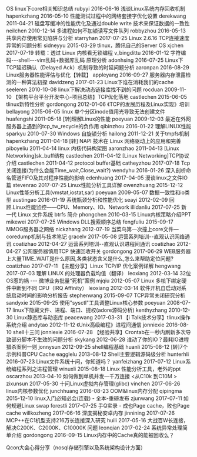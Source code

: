 
 OS
linux下core相关知识总结	rubyyi   2016-06-16
浅谈Linux系统内存回收机制	hapenkzhang   2016-05-10
性能测试过程中的网络套接字优化设置	derekwang   2011-04-21
磁盘写缓冲的性能优化及通过double write 技术来保证数据的一致性	neilchen   2010-12-14
多进程如何不加锁读写文件队列	robbyzhou   2016-05-13
共享内存使用常见陷阱与分析	starryhan   2017-07-25
Linux 2.6.16 TCP连接速度异常的问题分析	sidneyyu   2015-03-29
tlinux，腾讯自己的Server OS	xjchen   2017-07-19
转载：透过 Linux 内核看无锁编程	v_bingdittu   2016-01-12
字符编码---shell---vim乱码+数据库乱码 原理分析	adonhsing   2016-07-25
Linux下TCP延迟确认（Delayed Ack）机制导致的时延问题分析	aaronpan   2016-08-29
Linux服务器性能评估与优化【转载】	appleyang   2016-09-27
服务器内存泄露检测的一种算法初探	davidzeng   2017-01-23
Linux下谁在消耗我们的cache	seeleren   2010-10-08
linux下解决动态链接库找不到的问题	rocduan   2009-11-10
【架构平台平台开发中心-项目总结】TCP优化落地	castlechen   2015-06-05
tlinux新特性分析	gordongong   2012-01-06
《TCP的发展历程及Linux实现》培训	bellayong   2015-06-05
linux 单个分区inode值用光导致无法创建文件	huafengshi   2011-05-18
[转]理解Linux的性能	poeyuan   2009-12-03
最近在外网服务器上遇到的tcp_tw_recycle的负作用	qibinzhou   2016-01-22
理解LINUX性能	sparkyu   2010-07-30
Windows 自旋锁分析	hailong   2011-12-21
关于tmpfs机制	hapenkzhang   2011-04-18
[转] NAPI 技术在 Linux 网络驱动上的应用和完善	piboyeliu   2011-04-14
linux 内核代码构架图	aaronzhao   2011-04-13
[Linux Networking]sk_buff结构	castlechen   2011-04-12
[Linux Networking]TCP协议介绍	castlechen   2011-04-12
protocol buffer基础	catheyzhou   2017-07-18
Tcp关闭连接(为什么会能Time_wait,Close_wait?)	wendyhu   2016-01-26
深入剖析命名管道FIFO及其对程序性能的影响	edenhuang   2017-04-05
漫谈linux之文件IO篇	stevenrao   2017-07-25
Linux性能分析工具详解	owenzhuang   2015-12-12
Linux性能分析工具(vmstat,iostat,sar)	poeyuan   2009-05-07
数据一致性和io类型	austingao   2016-01-19
系统瓶颈分析和性能优化	seayi   2012-02-09
回顾.Linux性能监控——CPU、Memory、IO、Network	illidanliu   2017-07-25
新一代 Linux 文件系统 btrfs 简介	phongchen   2010-03-15
Linux内核策略介绍PPT	mikewei   2017-07-25
Windows DLL搜索顺序总结	fengfuliu   2015-09-17
MMOG服务器之网络	nickzhang   2012-07-19
当菜鸟第一次撞上core文件—coredump机制与技术笔记	gracelv   2017-05-08
运营系列培训--直观认识网络通讯	coatizhao   2012-04-27
运营系列培训--直观认识进程间通讯	coatizhao   2012-04-27
公网服务器慎用TCP 快速回收开关	gordongong   2017-06-29
WEB服务器上大量TIME_WAIT是什么原因,各类状态含义是什么,怎么来帮助定位问题?	coatizhao   2017-07-11
【主题分享】Linux TCP/IP 优化案例详解	hengwang   2017-07-03
理解 LINUX 的处理器负载均值（翻译）	leoxiang   2012-03-14
32位OS惹的祸 --- 微博业务批量“死机”案例	mjqiu   2012-05-07
Linux 多核下绑定硬件中断到不同 CPU（IRQ Affinity）	leoxiang   2012-03-14
软件开机自启动对系统启动时间的影响分析报告	stephenwang   2015-09-07
TCP异常关闭研究分析	sandyxie   2015-09-25
使用"sysctl"工具调整Linux核心参数	poeyuan   2008-07-17
linux下隐藏文件、进程、端口、提权(adore源码分析)	kenthyzhang   2010-12-30
Linux静态库与动态库	peacewang   2017-03-31
【i Talk技术分享】tlinux操作系统介绍	andytao   2012-11-12
《Unix高级编程》进程间通信	jonniexie   2016-08-10
shell十三问	jonniexie   2016-07-28
【经验共享】Crontab在一秒内刷新多次导致部分脚本不生效的问题分析	skykang   2012-06-28
谁动了你的IO？最耗IO进程猎杀案例一则	jonnysun   2012-09-25
shell编程基础	huanli   2015-08-12
[转]7个示例科普CPU Cache	eagglelu   2013-08-12
Shell主要逻辑源码级分析	hunterhli   2016-07-23
Linux文件系统十问，你知道吗？	yanfeizhang   2017-07-12
Linux系统编程系列之进程管理	winuxli   2015-08-18
Linux 性能分析工具，老外的ppt	oscarzhou   2013-04-10
如何做到单机并发一千万连接 <从C10k 到C10M >	zixunsun   2017-05-30
十问Linux虚拟内存管理(glibc)	vinchen   2017-06-26
linux内核参数优化	junchhuang   2016-08-23
OOM&linux内存分配	qipingma   2015-12-10
linux入门必知必会(连载) - 全本-重磅发布	zjunwang   2017-07-11
如何规避Linux swap	forestli   2017-07-25
手Q实录 - 成也Page cache，败也Page cache	willkozheng   2017-06-16
深度揭秘安卓内存	jinnining   2017-07-26
MCP++在C1机型支持216万长连接深入研究	huili   2017-05-16
大战百W长连接，解决C200K、C2000K、C10000K 问题	leonqian   2017-02-24
系统异常处理简单介绍	gordongong   2016-09-15
Linux内存中的Cache真的能被回收么？

Qcon大会心得分享（nosql存储引擎以及系统架构设计方面）